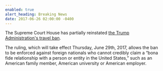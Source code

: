 ```yaml
---
enabled: true
alert_heading: Breaking News
date: 2017-06-26 02:00:00 -0400
---
```

The Supreme Court House has partially reinstated [the Trump Administration's travel ban](https://www.nytimes.com/2017/06/26/us/politics/supreme-court-trump-travel-ban-case.htm).

The ruling, which will take effect Thursday, June 29th, 2017, allows the ban to be enforced against foreign nationals who cannot credibly claim a “bona fide relationship with a person or entity in the United States,” such as an American family member, American university or American employer.

 <!--- [Read our full alert here.](http://eepurl.com/cE5bib) --->
